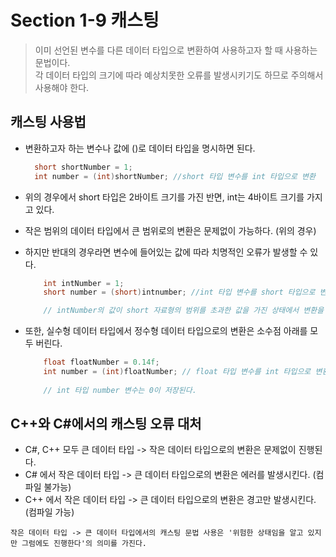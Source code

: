 # Section 1-9 캐스팅

> 이미 선언된 변수를 다른 데이터 타입으로 변환하여 사용하고자 할 때 사용하는 문법이다.  
  각 데이터 타입의 크기에 따라 예상치못한 오류를 발생시키기도 하므로 주의해서 사용해야 한다.

## 캐스팅 사용법
- 변환하고자 하는 변수나 값에 ()로 데이터 타입을 명시하면 된다.
  ```C#
    short shortNumber = 1;
    int number = (int)shortNumber; //short 타입 변수를 int 타입으로 변환
  ```
- 위의 경우에서 short 타입은 2바이트 크기를 가진 반면, int는 4바이트 크기를 가지고 있다. 
- 작은 범위의 데이터 타입에서 큰 범위로의 변환은 문제없이 가능하다. (위의 경우)
- 하지만 반대의 경우라면 변수에 들어있는 값에 따라 치명적인 오류가 발생할 수 있다.

    ```C#
        int intNumber = 1;
        short number = (short)intnumber; //int 타입 변수를 short 타입으로 변환

        // intNumber의 값이 short 자료형의 범위를 초과한 값을 가진 상태에서 변환을 진행한다면 오류가 발생한다.
    ```
- 또한, 실수형 데이터 타입에서 정수형 데이터 타입으로의 변환은 소수점 아래를 모두 버린다.
    ```C#
        float floatNumber = 0.14f;
        int number = (int)floatNumber; // float 타입 변수를 int 타입으로 변환
        
        // int 타입 number 변수는 0이 저장된다.
    ```

## C++와 C#에서의 캐스팅 오류 대처
- C#, C++ 모두 큰 데이터 타입 -> 작은 데이터 타입으로의 변환은 문제없이 진행된다.
- C# 에서 작은 데이터 타입 -> 큰 데이터 타입으로의 변환은 에러를 발생시킨다. (컴파일 불가능)
- C++ 에서 작은 데이터 타입 -> 큰 데이터 타입으로의 변환은 경고만 발생시킨다. (컴파일 가능)

``작은 데이터 타입 -> 큰 데이터 타입에서의 캐스팅 문법 사용은 '위험한 상태임을 알고 있지만 그럼에도 진행한다'의 의미를 가진다.``